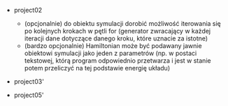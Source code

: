 - project02
    - (opcjonalnie) do obiektu symulacji dorobić możliwość iterowania się po kolejnych krokach w pętli for (generator zwracający w każdej iteracji dane dotyczące danego kroku, które uznacie za istotne)
    - (bardzo opcjonalnie) Hamiltonian może być podawany jawnie obiektowi symulacji jako jeden z parametrów (np. w postaci tekstowej, którą program odpowiednio przetwarza i jest w stanie potem przeliczyć na tej podstawie energię układu)

- project03'
- project05'
